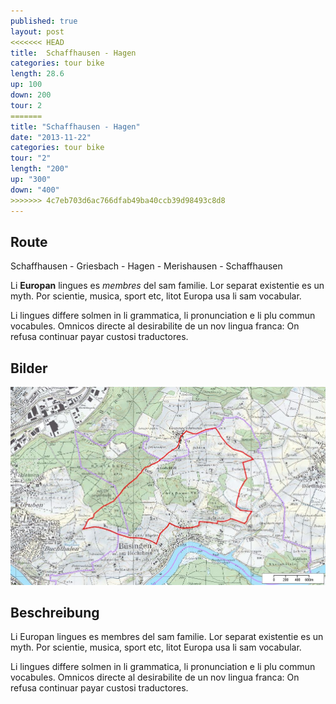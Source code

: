 ```yaml
---
published: true
layout: post
<<<<<<< HEAD
title:  Schaffhausen - Hagen
categories: tour bike 
length: 28.6
up: 100
down: 200
tour: 2
=======
title: "Schaffhausen - Hagen"
date: "2013-11-22"
categories: tour bike
tour: "2"
length: "200"
up: "300"
down: "400"
>>>>>>> 4c7eb703d6ac766dfab49ba40ccb39d98493c8d8
---
```


## Route
Schaffhausen - Griesbach - Hagen - Merishausen - Schaffhausen

Li **Europan** lingues es _membres_ del sam familie. Lor separat existentie es un myth. Por scientie, musica, sport etc, litot Europa usa li sam vocabular.

Li lingues differe solmen in li grammatica, li pronunciation e li plu commun vocabules. Omnicos directe al desirabilite de un nov lingua franca: On refusa continuar payar custosi traductores. 

## Bilder
![buesingen-gennersbrunn](/images/buesingen-gennersbrunn.jpg)

## Beschreibung
Li Europan lingues es membres del sam familie. Lor separat existentie es un myth. Por scientie, musica, sport etc, litot Europa usa li sam vocabular.

Li lingues differe solmen in li grammatica, li pronunciation e li plu commun vocabules. Omnicos directe al desirabilite de un nov lingua franca: On refusa continuar payar custosi traductores.
